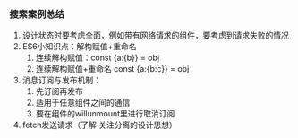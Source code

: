 ### 搜索案例总结

1. 设计状态时要考虑全面，例如带有网络请求的组件，要考虑到请求失败的情况
2. ES6小知识点：解构赋值+重命名
    1. 连续解构赋值：const {a:{b}} = obj
    2. 连续解构赋值+重命名 const {a:{b:c}} = obj
3. 消息订阅与发布机制：
    1. 先订阅再发布
    2. 适用于任意组件之间的通信
    3. 要在组件的willunmount里进行取消订阅
4. fetch发送请求（了解 关注分离的设计思想）